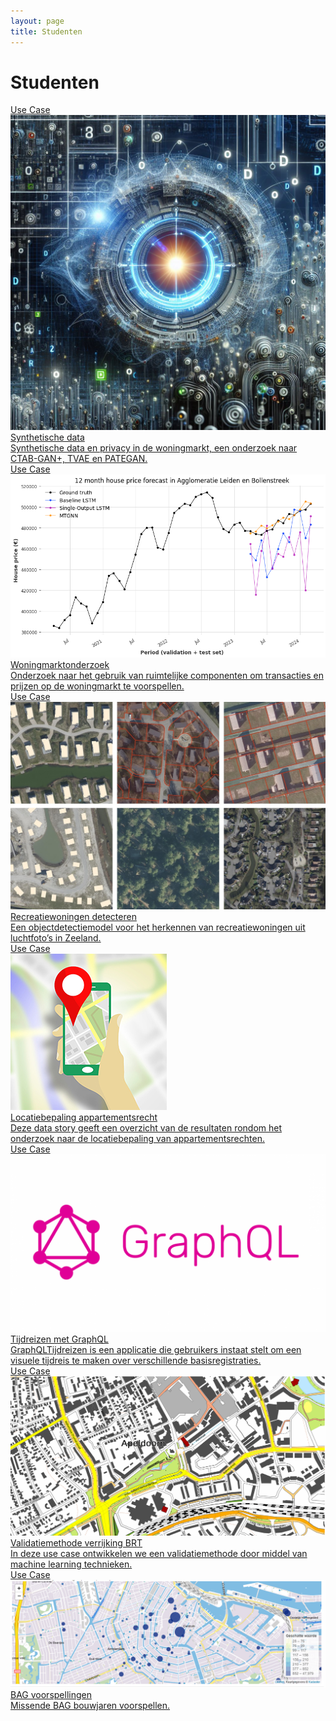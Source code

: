 ```yaml
---
layout: page
title: Studenten
---
```


# Studenten

<div class="cards-wrapper">

  <a href="/studenten/synthetischedata/synthetische_data">
   <div class="card">
      <div class="card-type">Use Case</div>
      <img class="card-image" src="/studenten/synthetischedata/synthetische_data.jpg" alt="Synthetische data">
      <div class="card-title">Synthetische data</div>
      <div class="card-description">Synthetische data en privacy in de woningmarkt, een onderzoek naar CTAB-GAN+, TVAE en PATEGAN.</div>
    </div>
  </a>
  
  <a href="/studenten/woningmarktonderzoek/onderzoek_woningmarkt">
   <div class="card">
      <div class="card-type">Use Case</div>
      <img class="card-image" src="/studenten/woningmarktonderzoek/onderzoek_woningmarkt.png" alt="Woningmarktonderzoek">
      <div class="card-title">Woningmarktonderzoek</div>
      <div class="card-description">Onderzoek naar het gebruik van ruimtelijke componenten om transacties en prijzen op de woningmarkt te voorspellen. </div>
    </div>
  </a>
  
  <a href="/studenten/recreatiewoningen/recreatiewoningen_detecteren">
   <div class="card">
      <div class="card-type">Use Case</div>
      <img class="card-image" src="/studenten/recreatiewoningen/recreatiewoningen_detecteren.png" alt="Recreatiewoningen detecteren">
      <div class="card-title">Recreatiewoningen detecteren</div>
      <div class="card-description">Een objectdetectiemodel voor het herkennen van recreatiewoningen uit luchtfoto’s in Zeeland. </div>
    </div>
  </a>
  
  <a href="/studenten/appartementsrecht/locatiebepaling_appartementsrecht">
    <div class="card">
      <div class="card-type">Use Case</div>
      <img class="card-image" src="/studenten/appartementsrecht/locatiebepaling_appartementsrecht.jpg" alt="Locatiebepaling appartementsrecht">
      <div class="card-title">Locatiebepaling appartementsrecht</div>
      <div class="card-description">Deze data story geeft een overzicht van de resultaten rondom het onderzoek naar de locatiebepaling van appartementsrechten.  </div>
    </div>
  </a>
  
  <a href="/studenten/graphqltijdreizen/graphql_tijdreizen">
    <div class="card">
      <div class="card-type">Use Case</div>
      <img class="card-image" src="/studenten/graphqltijdreizen/graphql_tijdreizen.png" alt="Tijdreizen met GraphQL">
      <div class="card-title">Tijdreizen met GraphQL</div>
      <div class="card-description">GraphQLTijdreizen is een applicatie die gebruikers instaat stelt om een visuele tijdreis te maken over verschillende basisregistraties.</div>
    </div>
  </a> 
  
  <a href="/studenten/validatiemethode/validatiemethode_verrijking_brt">
    <div class="card">
      <div class="card-type">Use Case</div>
      <img class="card-image" src="/studenten/validatiemethode/validatiemethode_verrijking_brt.png" alt="Validatiemethode verrijking BRT">
      <div class="card-title">Validatiemethode verrijking BRT</div>
      <div class="card-description">In deze use case ontwikkelen we een validatiemethode door middel van machine learning technieken.</div>
    </div>
  </a>
  
  <a href="/studenten/bagvoorspellingen/bag_voorspellingen">
    <div class="card">
      <div class="card-type">Use Case</div>
      <img class="card-image" src="/studenten/bagvoorspellingen/bag_voorspellingen.png" alt="BAG voorspellingen">
      <div class="card-title">BAG voorspellingen</div>
      <div class="card-description">Missende BAG bouwjaren voorspellen.</div>
    </div>
  </a>

</div>
